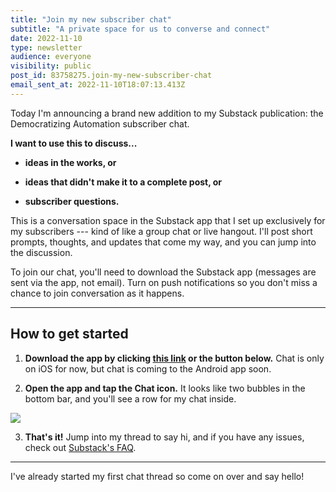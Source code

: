```yaml
---
title: "Join my new subscriber chat"
subtitle: "A private space for us to converse and connect"
date: 2022-11-10
type: newsletter
audience: everyone
visibility: public
post_id: 83758275.join-my-new-subscriber-chat
email_sent_at: 2022-11-10T18:07:13.413Z
---
```

Today I'm announcing a brand new addition to my Substack publication: the Democratizing Automation subscriber chat.

**I want to use this to discuss...**

-   **ideas in the works, or**

-   **ideas that didn't make it to a complete post, or**

-   **subscriber questions.**

This is a conversation space in the Substack app that I set up exclusively for my subscribers --- kind of like a group chat or live hangout. I'll post short prompts, thoughts, and updates that come my way, and you can jump into the discussion.

To join our chat, you'll need to download the Substack app (messages are sent via the app, not email). Turn on push notifications so you don't miss a chance to join conversation as it happens.

<div>

------------------------------------------------------------------------

</div>

## How to get started

1.  **Download the app by clicking [this link](https://substack.com/app/app-store-redirect) or the button below.** Chat is only on iOS for now, but chat is coming to the Android app soon.

<!-- -->

2.  **Open the app and tap the Chat icon.** It looks like two bubbles in the bottom bar, and you'll see a row for my chat inside.

![](https://bucketeer-e05bbc84-baa3-437e-9518-adb32be77984.s3.amazonaws.com/public/images/9a23d49f-76bd-4f75-baac-0ae5733774bd_1456x743.png)

3.  **That's it!** Jump into my thread to say hi, and if you have any issues, check out [Substack's FAQ](https://support.substack.com/hc/en-us/sections/360007461791-Frequently-Asked-Questions).

<div>

------------------------------------------------------------------------

</div>

I've already started my first chat thread so come on over and say hello!
